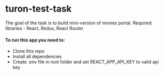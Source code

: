 # turon-test-task
The goal of the task is to build mini-version of movies portal.
Required libraries - React, Redux, React Router.

#### To run this app you need to: 
* Clone this repo
* Install all dependencies
* Create .env file in root folder and set REACT_APP_API_KEY to valid api key